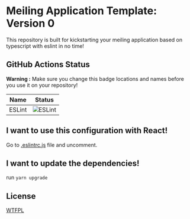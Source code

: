 # Meiling Application Template: Version 0
This repository is built for kickstarting your meiling application based on typescript with eslint in no time!  

## GitHub Actions Status
**Warning :** Make sure you change this badge locations and names before you use it on your repository!  

| Name                      | Status                                                                                                         |
|---------------------------|----------------------------------------------------------------------------------------------------------------|
| ESLint                    | ![ESLint](https://github.com/Stella-IT/Meiling-App-DevEnv-V0/workflows/ESLint/badge.svg)                         |

## I want to use this configuration with React! 
Go to [.eslintrc.js](.eslintrc.js) file and uncomment.  

## I want to update the dependencies!
run `yarn upgrade`

## License
[WTFPL](LICENSE)
